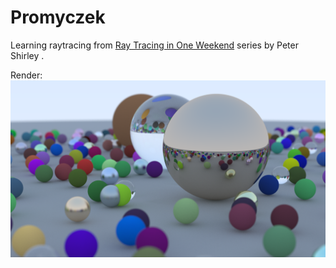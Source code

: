 # Promyczek

Learning raytracing from [Ray Tracing in One Weekend](https://raytracing.github.io/) series by Peter Shirley .

Render:
![](/res/render.png)